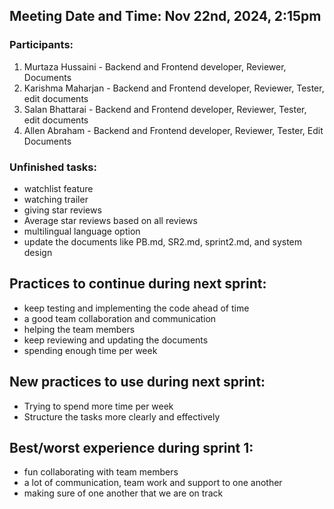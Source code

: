 ## Meeting Date and Time: Nov 22nd, 2024, 2:15pm

### Participants: 
  1. Murtaza Hussaini - Backend and Frontend developer, Reviewer, Documents
  2. Karishma Maharjan - Backend and Frontend developer, Reviewer, Tester, edit documents
  3. Salan Bhattarai - Backend and Frontend developer, Reviewer, Tester, edit documents
  4. Allen Abraham - Backend and Frontend developer, Reviewer, Tester, Edit Documents

### Unfinished tasks:
- watchlist feature
- watching trailer
- giving star reviews
- Average star reviews based on all reviews
- multilingual language option
- update the documents like PB.md, SR2.md, sprint2.md, and system design
  
## Practices to continue during next sprint:
- keep testing and implementing the code ahead of time
- a good team collaboration and communication
- helping the team members
- keep reviewing and updating the documents
- spending enough time per week

## New practices to use during next sprint:
- Trying to spend more time per week
- Structure the tasks more clearly and effectively 

## Best/worst experience during sprint 1:
- fun collaborating with team members
- a lot of communication, team work and support to one another
- making sure of one another that we are on track

